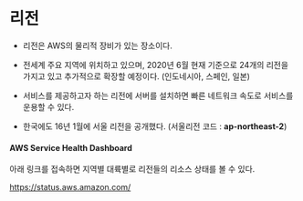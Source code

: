 # 리전

- 리전은 AWS의 물리적 장비가 있는 장소이다.

- 전세계 주요 지역에 위치하고 있으며, 2020년 6월 현재 기준으로 24개의 리전을 가지고 있고 추가적으로 확장할 예정이다. (인도네시아, 스페인, 일본)

- 서비스를 제공하고자 하는 리전에 서버를 설치하면 빠른 네트워크 속도로 서비스를 운용할 수 있다.
- 한국에도 16년 1월에 서울 리전을 공개했다. (서울리전 코드 : **ap-northeast-2**)



#### AWS Service Health Dashboard

아래 링크를 접속하면 지역별 대륙별로 리전들의 리소스 상태를 볼 수 있다.

https://status.aws.amazon.com/

